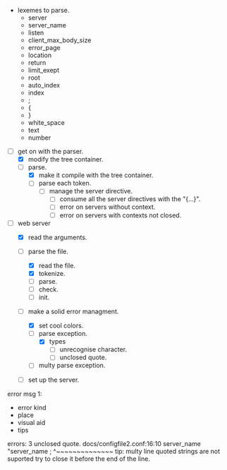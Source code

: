 - lexemes to parse.
	- server
	- server_name
	- listen
	- client_max_body_size
	- error_page
	- location
	- return
	- limit_exept
	- root
	- auto_index
	- index
	- ;
	- {
	- }
	- white_space
	- text
	- number


- [ ] get on with the parser.
	- [x] modify the tree container.
	- [ ] parse.
		- [x] make it compile with the tree container.
		- [ ] parse each token.
			- [	] manage the server directive.
				- [ ] consume all the server directives with the "{...}".
				- [ ] error on servers without context.
				- [ ] error on servers with contexts not closed.

- [ ] web server
	- [x] read the arguments.
	- [ ] parse the file.
		- [x] read the file.
		- [x] tokenize.
		- [ ] parse.
		- [ ] check.
		- [ ] init.
	- [ ] make a solid error managment.
		- [x] set cool colors.
		- [ ] parse exception.
			- [x] types
				- [ ] unrecognise character.
				- [ ] unclosed quote.
		- [ ] multy parse exception.
	- [ ] set up the server.



error msg 1:
- error kind
- place
- visual aid
- tips










errors: 3
unclosed quote.
docs/configfile2.conf:16:10
	server_name "server_name ;
				^~~~~~~~~~~~~~~
tip: multy line quoted strings are not suported try to close it before the end of the line.
















